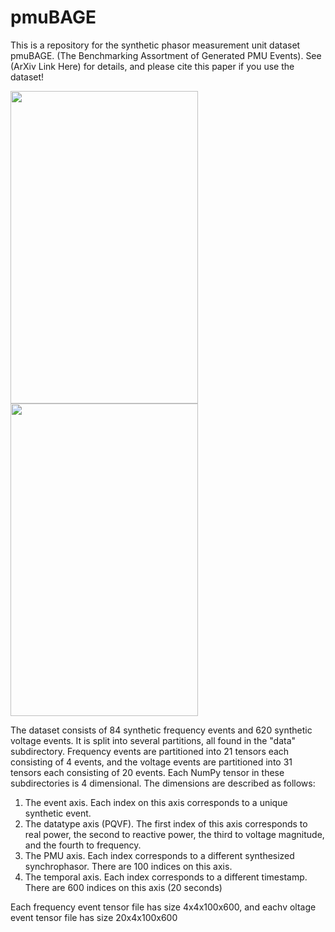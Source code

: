 # pmuBAGE
This is a repository for the synthetic phasor measurement unit dataset pmuBAGE. (The Benchmarking Assortment of Generated PMU Events). See (ArXiv Link Here) for details, and please cite this paper if you use the dataset!

<img src="https://github.com/NanpengYu/pmuBAGE/blob/main/images/gf.png" width="300" height="500"><img src="https://github.com/NanpengYu/pmuBAGE/blob/main/images/gv.png" width="300" height="500">

The dataset consists of 84 synthetic frequency events and 620 synthetic voltage events. It is split into several partitions, all found in the "data" subdirectory. Frequency events are partitioned into 21 tensors each consisting of 4 events, and the voltage events are partitioned into 31 tensors each consisting of 20 events. Each NumPy tensor in these subdirectories is 4 dimensional. The dimensions are described as follows:

1. The event axis. Each index on this axis corresponds to a unique synthetic event.
2. The datatype axis (PQVF). The first index of this axis corresponds to real power, the second to reactive power, the third to voltage magnitude, and the fourth to frequency. 
3. The PMU axis. Each index corresponds to a different synthesized synchrophasor. There are 100 indices on this axis.
4. The temporal axis. Each index corresponds to a different timestamp. There are 600 indices on this axis (20 seconds)

Each frequency event tensor file has size 4x4x100x600, and eachv oltage event tensor file has size 20x4x100x600

